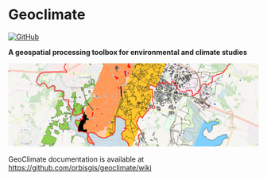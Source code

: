 # Geoclimate

[![GitHub](https://img.shields.io/github/license/orbisgis/h2gis.svg)](https://github.com/orbisgis/geoclimate/blob/master/LICENSE.md) 

 **A geospatial processing toolbox for environmental and climate studies** 
 
![bandeau_geoclimate](./resources/images/bandeau_geoclimate.png)


GeoClimate documentation is available at https://github.com/orbisgis/geoclimate/wiki
